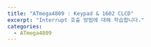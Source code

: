 ```yaml
---
title: "ATmega4809 : Keypad & 1602 CLCD"
excerpt: "Interrupt 호출 방법에 대해 학습합니다."
categories:
  - ATmega4809
---
```

<br>

<br>



<br>

<br>
